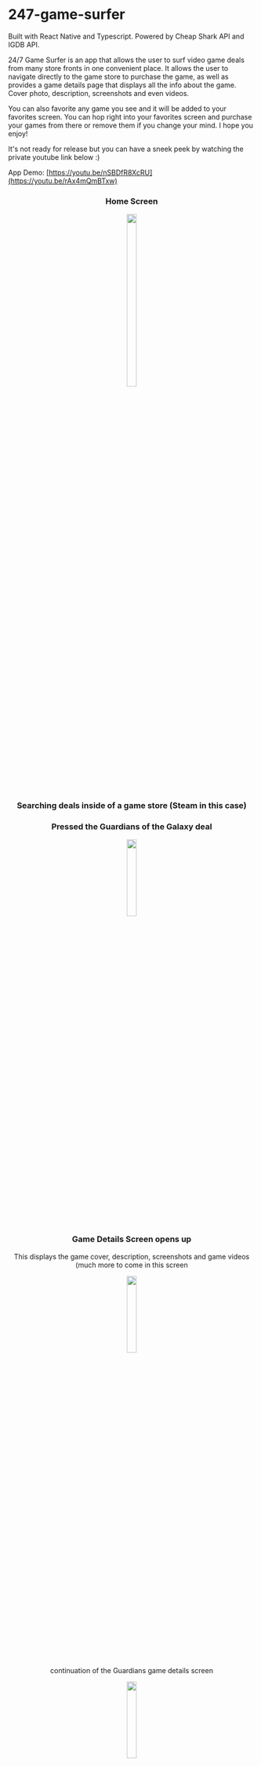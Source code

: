 # 247-game-surfer

Built with React Native and Typescript.  Powered by Cheap Shark API and IGDB API.

24/7 Game Surfer is an app that allows the user to surf video game deals from many store fronts in one convenient place.  It allows the user to navigate directly to the game store to purchase the game, as well as provides a game details page that displays all the info about the game.  Cover photo, description, screenshots and even videos.  

You can also favorite any game you see and it will be added to your favorites screen.  You can hop right into your favorites screen and purchase your games from there or remove them if you change your mind.  I hope you enjoy!

It's not ready for release but you can have a sneek peek by watching the private youtube link below :)

App Demo: [https://youtu.be/nSBDfR8XcRU](https://youtu.be/rAx4mQmBTxw)
<div align="center">
  <h3 style="text-align: center;">Home Screen</h3>
  <img src="https://github.com/Justuceh/247-game-surfer/assets/21269564/67189f06-f74d-4b85-8b86-4ebe6243c0a0" width=20% height=30%>
<h3>Searching deals inside of a game store (Steam in this case)</h3>
  <h3>Pressed the Guardians of the Galaxy deal</h3>
<img src="https://github.com/Justuceh/247-game-surfer/assets/21269564/2205fba9-7fdb-4aec-80d7-c7c2a7aed409" width=20% height=20%>
  <h3>Game Details Screen opens up</h3>
  <p>This displays the game cover, description, screenshots and game videos (much more to come in this screen</p>
<img src="https://github.com/Justuceh/247-game-surfer/assets/21269564/f909badd-6f6d-45b5-9414-6f0f4b90ac59" width=20% height=20%>
  
<p>continuation of the Guardians game details screen</p>
<img src="https://github.com/Justuceh/247-game-surfer/assets/21269564/0400fa7f-b0a0-4024-aeb7-90922ff73592" width=20% height=20%>
  <h3>Moved out of the game details screen</h3>
  <p>clicked the search icon on the bottom tab bar on the main screen (see pic 1)</p>
  <p>Searching for a game by name.  Red Dead Redemption 2 in this case.</p>
<img src="https://github.com/Justuceh/247-game-surfer/assets/21269564/7bb33aa4-bf39-4cdc-9533-8fe485749da1" width=20% height=20%>
<img src="https://github.com/Justuceh/247-game-surfer/assets/21269564/92673a2c-5c0f-4f19-b69e-c318fcc308e5" width=20% height=20%>
<h3>All the Read Dead Redemption 2 (RDR2) deals are returned</h3>
<img src="https://github.com/Justuceh/247-game-surfer/assets/21269564/e52eba4e-bfd8-48f1-947d-954d38720090" width=20% height=20%>
<h3>I click on one to view the RDR2 game details page</h3>
<img src="https://github.com/Justuceh/247-game-surfer/assets/21269564/712d7a05-06f7-4d51-9a8c-3e32f6293008" width=20% height=20%>
<img src="https://github.com/Justuceh/247-game-surfer/assets/21269564/78ec54ad-17ba-490a-b301-462747e78bdf" width=20% height=20%>
<h3>I left that page and moved on to the Favorites Screen (button on bottom tabs)</h3>
<p>Here you can view all the games you marked as a favorite.  You can look at the game details of each game or you can navigate directly to the game you want to purchase</p>
<img src="https://github.com/Justuceh/247-game-surfer/assets/21269564/7dfe2115-166f-4692-ae32-70efea3da6a8" width=20% height=20%>
<img src="https://github.com/Justuceh/247-game-surfer/assets/21269564/ba01985d-ce9c-48c9-9d9b-db5c0ba875cb" width=20% height=20%>
<img src="https://github.com/Justuceh/247-game-surfer/assets/21269564/78f2d2b2-66e4-443f-82ed-e98d3076aa24" width=20% height=20%>
<img src="https://github.com/Justuceh/247-game-surfer/assets/21269564/7504426c-3376-44e1-b290-30abbbb66a3a" width=20% height=20%>
<h3>Navigating to a game to purchase</h3>
<p>At any point in the app you can navigate to a game to purchase.  All you have to do is "long press" on the game you want to buy.  It will then open a web view browser inside the app and take you to the game deal.  Here you can purchase your game :)</p>
<img src="https://github.com/Justuceh/247-game-surfer/assets/21269564/dabd840a-9ca5-4b19-9f61-22c8df10bf20" width=20% height=20%>
</div>
<p></p>
<p></p>


